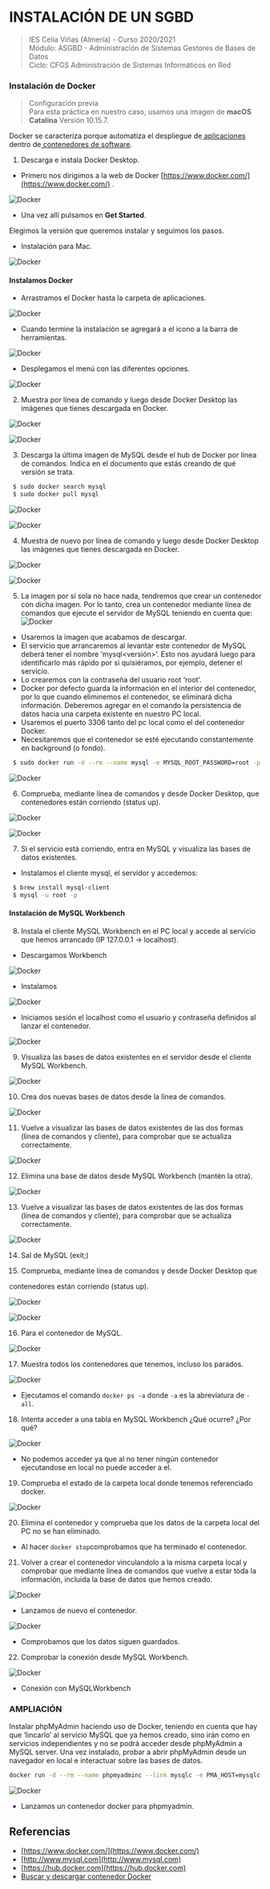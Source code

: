 # INSTALACIÓN DE UN SGBD 
>IES Celia Viñas (Almería) - Curso 2020/2021    
>Módulo: ASGBD - Administración de Sistemas Gestores de Bases de Datos    
>Ciclo: CFGS Administración de Sistemas Informáticos en Red   

### Instalación de Docker
> Configuración previa   
> Para esta práctica en nuestro caso, usamos una imagen de **macOS Catalina** Versión 10.15.7.   

Docker se caracteriza porque automatiza el despliegue de[ aplicaciones](https://es.wikipedia.org/wiki/Aplicaci%C3%B3n_inform%C3%A1tica) dentro de[ contenedores de software](https://es.wikipedia.org/wiki/Contenedores_de_software). 

1. Descarga e instala Docker Desktop.

- Primero nos dirigimos a la web de Docker  [https://www.docker.com/](https://www.docker.com/) . 

![Docker](images/mac1.png "image_Docker")

- Una vez allí pulsamos en **Get Started**.

Elegimos la versión que queremos instalar y seguimos los pasos.

- Instalación para Mac.

![Docker](images/mac2.png "image_Docker")

#### Instalamos Docker

- Arrastramos el Docker hasta la carpeta de aplicaciones.

![Docker](images/mac3.png "image_Docker")

- Cuando termine la instalación se agregará a el icono a la barra de herramientas.

![Docker](images/mac4.png "image_Docker")

- Desplegamos el menú con las diferentes opciones.

![Docker](images/mac5.png "image_Docker")

2. Muestra por línea de comando y luego desde Docker Desktop las imágenes que  tienes descargada en Docker.

![Docker](images/mac6.png "image_Docker")

![Docker](images/mac7.png "image_Docker")

3. Descarga la última imagen de MySQL desde el hub de Docker por línea de comandos. Indica en el documento que estás creando de qué versión se trata.

```bash
 $ sudo docker search mysql
 $ sudo docker pull mysql
```

![Docker](images/mac8.png "image_Docker")

![Docker](images/mac9.png "image_Docker")

4. Muestra de nuevo por línea de comando y luego desde Docker Desktop las imágenes que tienes descargada en Docker.

![Docker](images/mac10.png "image_Docker")

![Docker](images/mac11.png "image_Docker")

5. La imagen por sí sola no hace nada, tendremos que crear un contenedor con dicha imagen. Por lo tanto, crea un contenedor mediante línea de comandos que ejecute el servidor de MySQL teniendo en cuenta que: 
![Docker](images/image1.png "Docker")
*   Usaremos la imagen que acabamos de descargar. 
*   El servicio que arrancaremos al levantar este contenedor de MySQL deberá  tener el nombre ‘mysql&lt;versión>’. Esto nos ayudará luego para identificarlo  más rápido por si quisiéramos, por ejemplo, detener el servicio. 
*   Lo crearemos con la contraseña del usuario root ‘root’. 
*   Docker por defecto guarda la información en el interior del contenedor, por lo  que cuando eliminemos el contenedor, se eliminará dicha información.  Deberemos agregar en el comando la persistencia de datos hacia una carpeta  existente en nuestro PC local. 
*   Usaremos el puerto 3306 tanto del pc local como el del contenedor Docker.
*   Necesitaremos que el contenedor se esté ejecutando constantemente en  background (o fondo). 

```bash
 $ sudo docker run -d --rm --name mysql -e MYSQL_ROOT_PASSWORD=root -p 3306:3306 -v mysql_data:/var/lib/mysql mysql:8.0.22
```
![Docker](images/mac12.png "image_Docker")

6. Comprueba, mediante línea de comandos y desde Docker Desktop, que contenedores están corriendo (status up). 

![Docker](images/mac13.png "image_Docker")

![Docker](images/mac14.png "image_Docker")

7. Si el servicio está corriendo, entra en MySQL y visualiza las bases de datos  existentes. 

- Instalamos el cliente mysql, el servidor y accedemos: 

```bash
 $ brew install mysql-client
 $ mysql -u root -p
```

#### Instalación de MySQL Workbench

8. Instala el cliente MySQL Workbench en el PC local y accede al servicio que hemos arrancado (IP 127.0.0.1 -> localhost). 

- Descargamos Workbench

![Docker](images/mac16.png "image_Docker")

- Instalamos

![Docker](images/mac17.png "image_Docker")

-  Iniciamos sesión el localhost como el usuario y contraseña definidos al lanzar el contenedor.

![Docker](images/mac18.png "image_Docker")

9. Visualiza las bases de datos existentes en el servidor desde el cliente MySQL Workbench. 

![Docker](images/mac19.png "image_Docker")

10. Crea dos nuevas bases de datos desde la línea de comandos. 

![Docker](images/mac20.png "image_Docker")

11. Vuelve a visualizar las bases de datos existentes de las dos formas (línea de  comandos y cliente), para comprobar que se actualiza correctamente. 

![Docker](images/mac21.png "image_Docker")

12. Elimina una base de datos desde MySQL Workbench (mantén la otra). 

![Docker](images/mac22.png "image_Docker")

13. Vuelve a visualizar las bases de datos existentes de las dos formas (línea de  comandos y cliente), para comprobar que se actualiza correctamente. 

![Docker](images/mac23.png "image_Docker")

14. Sal de MySQL (exit;) 

15. Comprueba, mediante línea de comandos y desde Docker Desktop que 

contenedores están corriendo (status up). 

![Docker](images/mac24.png "image_Docker")

![Docker](images/mac25.png "image_Docker")

16. Para el contenedor de MySQL. 

![Docker](images/mac26.png "image_Docker")

17. Muestra todos los contenedores que tenemos, incluso los parados. 

![Docker](images/mac27.png "image_Docker")

- Ejecutamos el comando ```docker ps -a``` donde ```-a``` es la abreviatura de ```-all```. 

18. Intenta acceder a una tabla en MySQL Workbench ¿Qué ocurre? ¿Por qué? 

![Docker](images/mac28.png "image_Docker")

- No podemos acceder ya que al no tener ningún contenedor ejecutandose en local no puede acceder a el.

19. Comprueba el estado de la carpeta local donde tenemos referenciado docker. 

![Docker](images/mac29.png "image_Docker")

20. Elimina el contenedor y comprueba que los datos de la carpeta local del PC no se  han eliminado. 

- Al hacer ```docker stop```comprobamos que ha terminado el contenedor.

21. Volver a crear el contenedor vinculandolo a la misma carpeta local y comprobar que mediante línea de comandos que vuelve a estar toda la información, incluida la base  de datos que hemos creado. 

![Docker](images/mac30.png "image_Docker")

- Lanzamos de nuevo el contenedor.

![Docker](images/mac31.png "image_Docker")

- Comprobamos que los datos siguen guardados.

22. Comprobar la conexión desde MySQL Workbench. 

![Docker](images/mac32.png "image_Docker")

- Conexión con MySQLWorkbench

### AMPLIACIÓN 

Instalar phpMyAdmin haciendo uso de Docker, teniendo en cuenta que hay que ‘lincarlo’ al servicio MySQL que ya hemos creado, sino irán como en servicios independientes y  no se podrá acceder desde phpMyAdmin a MySQL server. Una vez instalado, probar a abrir phpMyAdmin desde un navegador en local e  interactuar sobre las bases de datos.

```bash
docker run -d --rm --name phpmyadminc --link mysqlc -e PMA_HOST=mysqlc -p 8080:80 phpmyadmin/phpmyadmin
```
![Docker](images/mac33.png "image_Docker")

- Lanzamos un contenedor docker para phpmyadmin.

## Referencias

*   [https://www.docker.com/](https://www.docker.com/)
*   [http://www.mysql.com](http://www.mysql.com)
*   [https://hub.docker.com](https://hub.docker.com)
*   [Buscar y descargar contenedor Docker](https://www.linuxparty.es/115-docker/10270-como-buscar-imagenes-docker-y-lanzar-un-contenedor.html)